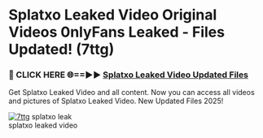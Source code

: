 # Splatxo Leaked Video Original Videos 0nlyFans Leaked - Files Updated! (7ttg)

<h3>🔴 CLICK HERE 🌐==►► <a href="https://tinyurl.com/x26r9saj" rel="nofollow">Splatxo Leaked Video Updated Files</a></h3>

Get Splatxo Leaked Video and all content. Now you can access all videos and pictures of Splatxo Leaked Video. New Updated Files 2025!

[![7ttg](https://i.imgur.com/LkgZPqh.gif)](https://tinyurl.com/x26r9saj)
splatxo leak<br>
splatxo leaked video